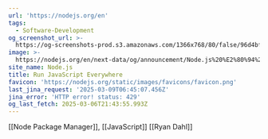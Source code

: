 ```yaml
---
url: 'https://nodejs.org/en'
tags:
  - Software-Development
og_screenshot_url: >-
  https://og-screenshots-prod.s3.amazonaws.com/1366x768/80/false/96d4bf47e20bf028e0effc9ccc841fbe6ec266be20b22adf8fafddcab5f01a48.jpeg
image: >-
  https://nodejs.org/en/next-data/og/announcement/Node.js%20%E2%80%94%20Run%20JavaScript%20Everywhere
site_name: Node.js
title: Run JavaScript Everywhere
favicon: 'https://nodejs.org/static/images/favicons/favicon.png'
last_jina_request: '2025-03-09T06:45:07.456Z'
jina_error: 'HTTP error! status: 429'
og_last_fetch: 2025-03-06T21:43:55.993Z
---
```



[[Node Package Manager]], [[JavaScript]]
[[Ryan Dahl]]

